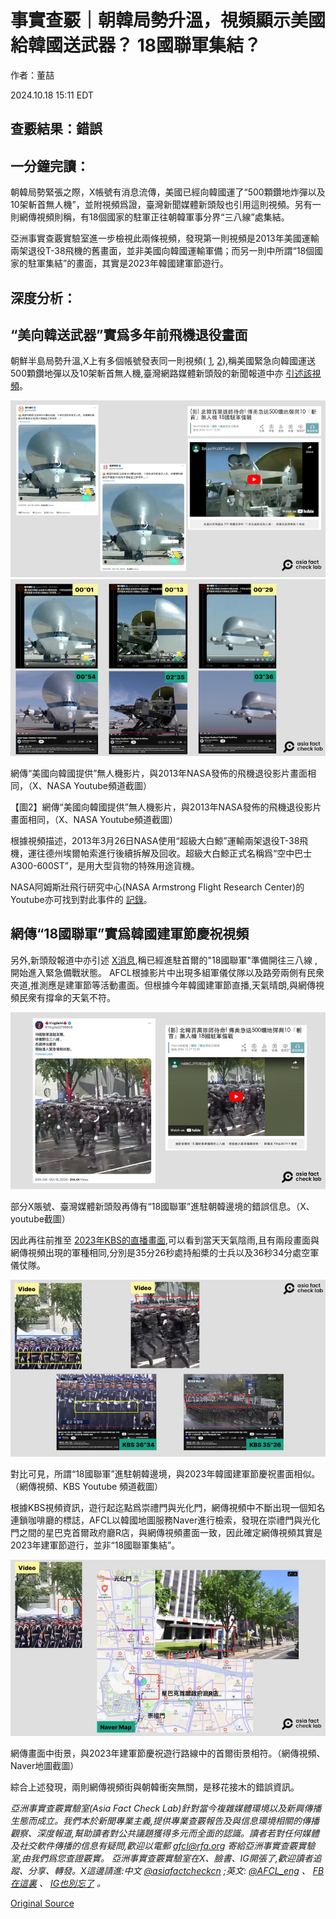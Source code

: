 # 事實查覈｜朝韓局勢升溫，視頻顯示美國給韓國送武器？ 18國聯軍集結？

作者：董喆

2024.10.18 15:11 EDT

## 查覈結果：錯誤

## 一分鐘完讀：

朝韓局勢緊張之際，X帳號有消息流傳，美國已經向韓國運了“500顆鑽地炸彈以及10架斬首無人機”，並附視頻爲證，臺灣新聞媒體新頭殼也引用這則視頻。另有一則網傳視頻則稱，有18個國家的駐軍正往朝韓軍事分界“三八線”處集結。

亞洲事實查覈實驗室進一步檢視此兩條視頻，發現第一則視頻是2013年美國運輸兩架退役T-38飛機的舊畫面，並非美國向韓國運輸軍備；而另一則中所謂“18個國家的駐軍集結”的畫面，其實是2023年韓國建軍節遊行。

## 深度分析：

## “美向韓送武器”實爲多年前飛機退役畫面

朝鮮半島局勢升溫,X上有多個帳號發表同一則視頻( [1](https://archive.ph/IWO2l), [2](https://archive.ph/jjuCZ)),稱美國緊急向韓國運送500顆鑽地彈以及10架斬首無人機,臺灣網路媒體新頭殼的新聞報道中亦 [引述該視頻](https://archive.ph/VcRWN)。

![1.png](images/JVAOBCBDDU4DGEBYLMSMEIIMS4.png)![2.png](images/YZ4SEEUWN37PZBCRW2YVBVBPAU.png)

網傳“美國向韓國提供”無人機影片，與2013年NASA發佈的飛機退役影片畫面相同，（X、NASA Youtube頻道截圖）

【圖2】網傳“美國向韓國提供”無人機影片，與2013年NASA發佈的飛機退役影片畫面相同，（X、NASA Youtube頻道截圖）

根據視頻描述，2013年3月26日NASA使用“超級大白鯨”運輸兩架退役T-38飛機，運往德州埃爾帕索進行後續拆解及回收。超級大白鯨正式名稱爲“空中巴士A300-600ST”，是用大型貨物的特殊用途貨機。

NASA阿姆斯壯飛行研究中心(NASA Armstrong Flight Research Center)的Youtube亦可找到對此事件的 [記錄](https://www.youtube.com/watch?v=aSxFe93pYCA&ab_channel=NASAArmstrongFlightResearchCenter)。

## 網傳“18國聯軍”實爲韓國建軍節慶祝視頻

另外,新頭殼報道中亦引述 [X消息](https://archive.ph/IWQMa),稱已經進駐首爾的"18國聯軍"準備開往三八線 ,開始進入緊急備戰狀態。 AFCL根據影片中出現多組軍儀仗隊以及路旁兩側有民衆夾道,推測應是建軍節等活動畫面。但根據今年韓國建軍節直播,天氣晴朗,與網傳視頻民衆有撐傘的天氣不符。

![3.png](images/KRPZ6FNJ7FZBJH77FWIM5AOJOI.png)

部分X賬號、臺灣媒體新頭殼再傳有“18國聯軍”進駐朝韓邊境的錯誤信息。（X、youtube截圖）

因此再往前推至 [2023年KBS的直播畫面](https://www.youtube.com/watch?v=REjEC2_R56k&ab_channel=KBSNews),可以看到當天天氣陰雨,且有兩段畫面與網傳視頻出現的軍種相同,分別是35分26秒處持船槳的士兵以及36秒34分處空軍儀仗隊。

![4.png](images/RXG4NGR6PJQNW3GSWRRZMBDBLI.png)

對比可見，所謂“18國聯軍”進駐朝韓邊境，與2023年韓國建軍節慶祝畫面相似。（網傳視頻、KBS Youtube 頻道截圖）

根據KBS視頻資訊，遊行起迄點爲崇禮門與光化門，網傳視頻中不斷出現一個知名連鎖咖啡廳的標誌，AFCL以韓國地圖服務Naver進行檢索，發現在崇禮門與光化門之間的星巴克首爾政府廳R店，與網傳視頻畫面一致，因此確定網傳視頻其實是2023年建軍節遊行，並非“18國聯軍集結”。

![5.png](images/MJZFLADMT4JY2Q32O6R4WFFSTE.png)

網傳畫面中街景，與2023年建軍節慶祝遊行路線中的首爾街景相符。（網傳視頻、Naver地圖截圖）

綜合上述發現，兩則網傳視頻街與朝韓衝突無關，是移花接木的錯誤資訊。

*亞洲事實查覈實驗室(Asia Fact Check Lab)針對當今複雜媒體環境以及新興傳播生態而成立。我們本於新聞專業主義,提供專業查覈報告及與信息環境相關的傳播觀察、深度報道,幫助讀者對公共議題獲得多元而全面的認識。讀者若對任何媒體及社交軟件傳播的信息有疑問,歡迎以電郵*  [*afcl@rfa.org*](mailto:afcl@rfa.org)  *寄給亞洲事實查覈實驗室,由我們爲您查證覈實。* *亞洲事實查覈實驗室在X、臉書、IG開張了,歡迎讀者追蹤、分享、轉發。X這邊請進:中文*  [*@asiafactcheckcn*](https://twitter.com/asiafactcheckcn)  *;英文:*  [*@AFCL\_eng*](https://twitter.com/AFCL_eng)  *、*  [*FB在這裏*](https://www.facebook.com/asiafactchecklabcn)  *、*  [*IG也別忘了*](https://www.instagram.com/asiafactchecklab/)  *。*



[Original Source](https://www.rfa.org/mandarin/shishi-hecha/hc-the-two-koreas-relation-10182024151023.html)